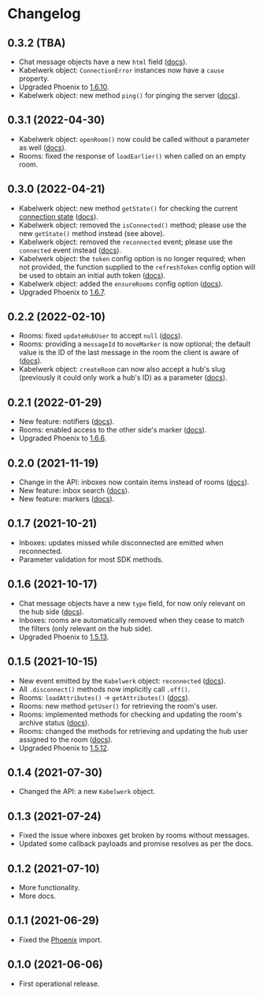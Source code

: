 # Changelog

## 0.3.2 (TBA)

-   Chat message objects have a new `html` field ([docs](./docs/messages.md)).
-   Kabelwerk object: `ConnectionError` instances now have a `cause` property.
-   Upgraded Phoenix to [1.6.10](https://hexdocs.pm/phoenix/1.6.10/js/).
-   Kabelwerk object: new method `ping()` for pinging the server ([docs](./docs/kabelwerk.md#list-of-methods)).

## 0.3.1 (2022-04-30)

-   Kabelwerk object: `openRoom()` now could be called without a parameter as well ([docs](./docs/kabelwerk.md#list-of-methods)).
-   Rooms: fixed the response of `loadEarlier()` when called on an empty room.

## 0.3.0 (2022-04-21)

-   Kabelwerk object: new method `getState()` for checking the current [connection state](./docs/connection-states.md) ([docs](./docs/kabelwerk.md#list-of-methods)).
-   Kabelwerk object: removed the `isConnected()` method; please use the new `getState()` method instead (see above).
-   Kabelwerk object: removed the `reconnected` event; please use the `connected` event instead ([docs](./docs/kabelwerk.md#list-of-events)).
-   Kabelwerk object: the `token` config option is no longer required; when not provided, the function supplied to the `refreshToken` config option will be used to obtain an initial auth token ([docs](./docs/kabelwerk.md#config)).
-   Kabelwerk object: added the `ensureRooms` config option ([docs](./docs/kabelwerk.md#config)).
-   Upgraded Phoenix to [1.6.7](https://hexdocs.pm/phoenix/1.6.7/js/).

## 0.2.2 (2022-02-10)

-   Rooms: fixed `updateHubUser` to accept `null` ([docs](./docs/rooms.md#on-the-hub-side)).
-   Rooms: providing a `messageId` to `moveMarker` is now optional; the default value is the ID of the last message in the room the client is aware of ([docs](./docs/rooms.md#markers)).
-   Kabelwerk object: `createRoom` can now also accept a hub's slug (previously it could only work a hub's ID) as a parameter ([docs](./docs/kabelwerk.md#rooms)).

## 0.2.1 (2022-01-29)

-   New feature: notifiers ([docs](./docs/notifiers.md)).
-   Rooms: enabled access to the other side's marker ([docs](./docs/rooms.md#markers)).
-   Upgraded Phoenix to [1.6.6](https://hexdocs.pm/phoenix/1.6.6/js/).

## 0.2.0 (2021-11-19)

-   Change in the API: inboxes now contain items instead of rooms ([docs](./docs/inboxes.md)).
-   New feature: inbox search ([docs](./docs/inboxes.md#search)).
-   New feature: markers ([docs](./docs/rooms.md#markers)).

## 0.1.7 (2021-10-21)

-   Inboxes: updates missed while disconnected are emitted when reconnected.
-   Parameter validation for most SDK methods.

## 0.1.6 (2021-10-17)

-   Chat message objects have a new `type` field, for now only relevant on the hub side ([docs](./docs/rooms.md#messaging)).
-   Inboxes: rooms are automatically removed when they cease to match the filters (only relevant on the hub side).
-   Upgraded Phoenix to [1.5.13](https://hexdocs.pm/phoenix/1.5.13/js/).

## 0.1.5 (2021-10-15)

-   New event emitted by the `Kabelwerk` object: `reconnected` ([docs](./docs/kabelwerk.md)).
-   All `.disconnect()` methods now implicitly call `.off()`.
-   Rooms: `loadAttributes()` → `getAttributes()` ([docs](./docs/rooms.md#custom-attributes)).
-   Rooms: new method `getUser()` for retrieving the room's user.
-   Rooms: implemented methods for checking and updating the room's archive status ([docs](./docs/rooms.md#on-the-hub-side)).
-   Rooms: changed the methods for retrieving and updating the hub user assigned to the room ([docs](./docs/rooms.md#on-the-hub-side)).
-   Upgraded Phoenix to [1.5.12](https://hexdocs.pm/phoenix/1.5.12/js/).

## 0.1.4 (2021-07-30)

-   Changed the API: a new `Kabelwerk` object.

## 0.1.3 (2021-07-24)

-   Fixed the issue where inboxes get broken by rooms without messages.
-   Updated some callback payloads and promise resolves as per the docs.

## 0.1.2 (2021-07-10)

-   More functionality.
-   More docs.

## 0.1.1 (2021-06-29)

-   Fixed the [Phoenix](https://www.npmjs.com/package/phoenix) import.

## 0.1.0 (2021-06-06)

-   First operational release.

